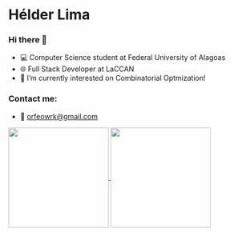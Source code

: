 # Hélder Lima

### Hi there 👋
- 💻 Computer Science student at Federal University of Alagoas
- 🌐 Full Stack Developer at LaCCAN
- 🔭 I’m currently interested on Combinatorial Optmization!

### Contact me:
- 📧 orfeowrk@gmail.com

<a href="https://github.com/anuraghazra/github-readme-stats">
  <img height=200 align="center" src="https://github-readme-stats.vercel.app/api?username=heldaolima&show=prs_merged,prs_merged_percentage&show_icons=true&theme=radical" />
</a>
<a href="https://github.com/anuraghazra/convoychat">
  <img height=200 align="center" src="https://github-readme-stats.vercel.app/api/top-langs?username=heldaolima&layout=compact&langs_count=8&card_width=320&theme=radical" />
</a>
<!--
**heldaolima/heldaolima** is a ✨ _special_ ✨ repository because its `README.md` (this file) appears on your GitHub profile.

Here are some ideas to get you started:

- 🔭 I’m currently working on ...
- 🌱 I’m currently learning ...
- 👯 I’m looking to collaborate on ...
- 🤔 I’m looking for help with ...
- 💬 Ask me about ...
- 📫 How to reach me: ...
- 😄 Pronouns: ...
- ⚡ Fun fact: ...
-->
